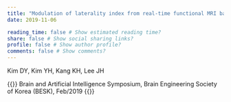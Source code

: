 ```yaml
---
title: "Modulation of laterality index from real-time functional MRI based neurofeedback training for stroke patients"
date: 2019-11-06

reading_time: false # Show estimated reading time?
share: false # Show social sharing links?
profile: false # Show author profile?
comments: false # Show comments?
---
```


Kim DY, Kim YH, Kang KH, Lee JH

{{<format source>}}
Brain and Artificial Intelligence Symposium, Brain Engineering Society of Korea (BESK), Feb/2019
{{</format>}}

